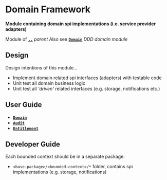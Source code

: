 # Domain Framework

**Module containing domain spi implementations (i.e. service provider adapters)**

Module of [**`..`**](../README.md) *parent*
Also see [**`Domain`**](../ddd-domain-model/README.md) *DDD domain module*


## Design

Design intentions of this module...

* Implement domain related spi interfaces (adapters) with testable code
* Unit test all domain business logic
* Unit test all _'driven'_ related interfaces (e.g. storage, notifications etc.)


## User Guide

* [**`Domain`**](src/main/java/me/roybailey/domain)
* [**`Audit`**](src/main/java/me/roybailey/domain/audit)
* [**`Entitlement`**](src/main/java/me/roybailey/domain/entitlement)


## Developer Guide

Each bounded context should be in a separate package.

* `<base-package>/<bounded-context>/*` folder, contains spi implementations (e.g. storage, notifications)
